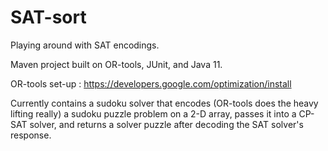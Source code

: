 # SAT-sort
Playing around with SAT encodings.

Maven project built on OR-tools, JUnit, and Java 11.

OR-tools set-up : https://developers.google.com/optimization/install

Currently contains a sudoku solver that encodes (OR-tools does the heavy lifting really) a sudoku puzzle problem on a 2-D array, passes it into a CP-SAT solver, and returns a solver puzzle after decoding the SAT solver's response.

